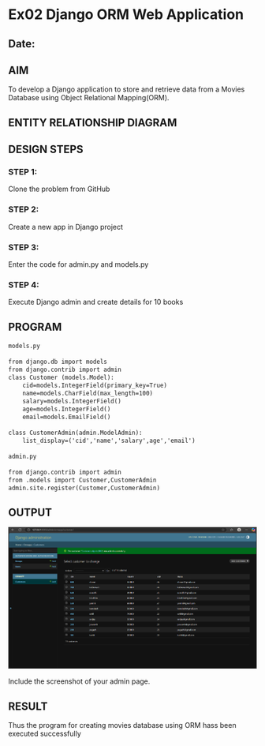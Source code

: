 # Ex02 Django ORM Web Application
## Date: 

## AIM
To develop a Django application to store and retrieve data from a Movies Database using Object Relational Mapping(ORM).

## ENTITY RELATIONSHIP DIAGRAM



## DESIGN STEPS

### STEP 1:
Clone the problem from GitHub

### STEP 2:
Create a new app in Django project

### STEP 3:
Enter the code for admin.py and models.py

### STEP 4:
Execute Django admin and create details for 10 books

## PROGRAM
```
models.py

from django.db import models
from django.contrib import admin
class Customer (models.Model):
    cid=models.IntegerField(primary_key=True)
    name=models.CharField(max_length=100)
    salary=models.IntegerField()
    age=models.IntegerField()
    email=models.EmailField()
 
class CustomerAdmin(admin.ModelAdmin):
    list_display=('cid','name','salary',age','email')

admin.py

from django.contrib import admin
from .models import Customer,CustomerAdmin
admin.site.register(Customer,CustomerAdmin)

```

## OUTPUT

![alt text](<Screenshot 2025-05-12 143015.png>)

Include the screenshot of your admin page.


## RESULT
Thus the program for creating movies database using ORM hass been executed successfully
